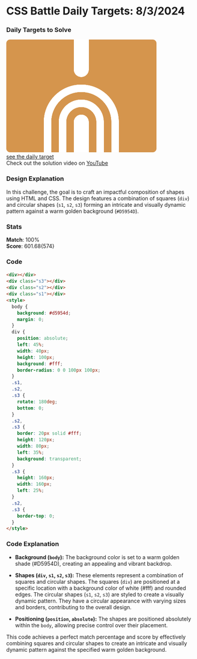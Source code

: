 # CSS Battle Daily Targets: 8/3/2024

### Daily Targets to Solve

![picture of daily target](./images/8.png)  
[see the daily target](https://cssbattle.dev/play/d2do5giUJ97UakikvOW6)  
Check out the solution video on [YouTube](https://www.youtube.com/watch?v=0fzu2iLaEi8)

### Design Explanation

In this challenge, the goal is to craft an impactful composition of shapes using HTML and CSS. The design features a combination of squares (`div`) and circular shapes (`s1`, `s2`, `s3`) forming an intricate and visually dynamic pattern against a warm golden background (`#D5954D`).

### Stats

**Match**: 100%  
**Score**: 601.68{574}

### Code

```html
<div></div>
<div class="s3"></div>
<div class="s2"></div>
<div class="s1"></div>
<style>
  body {
    background: #d5954d;
    margin: 0;
  }
  div {
    position: absolute;
    left: 45%;
    width: 40px;
    height: 100px;
    background: #fff;
    border-radius: 0 0 100px 100px;
  }
  .s1,
  .s2,
  .s3 {
    rotate: 180deg;
    bottom: 0;
  }
  .s2,
  .s3 {
    border: 20px solid #fff;
    height: 120px;
    width: 80px;
    left: 35%;
    background: transparent;
  }
  .s3 {
    height: 160px;
    width: 160px;
    left: 25%;
  }
  .s2,
  .s3 {
    border-top: 0;
  }
</style>
```

### Code Explanation

- **Background (`body`):** The background color is set to a warm golden shade (#D5954D), creating an appealing and vibrant backdrop.

- **Shapes (`div`, `s1`, `s2`, `s3`):** These elements represent a combination of squares and circular shapes. The squares (`div`) are positioned at a specific location with a background color of white (#fff) and rounded edges. The circular shapes (`s1`, `s2`, `s3`) are styled to create a visually dynamic pattern. They have a circular appearance with varying sizes and borders, contributing to the overall design.

- **Positioning (`position`, `absolute`):** The shapes are positioned absolutely within the `body`, allowing precise control over their placement.

This code achieves a perfect match percentage and score by effectively combining squares and circular shapes to create an intricate and visually dynamic pattern against the specified warm golden background.
